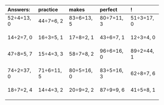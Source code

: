 | Answers: | practice | makes | perfect | ! |
| :--- | :--- | :--- | :--- | :--- |
| 52÷4=13, 0 | 44÷7=6, 2 | 83÷6=13, 5 | 80÷7=11, 3 | 51÷3=17, 0 | 
|   |   |   |   |   | 
|   |   |   |   |   | 
|   |   |   |   |   | 
| 14÷2=7, 0 | 16÷3=5, 1 | 17÷8=2, 1 | 43÷6=7, 1 | 12÷3=4, 0 | 
|   |   |   |   |   | 
|   |   |   |   |   | 
|   |   |   |   |   | 
| 47÷8=5, 7 | 15÷4=3, 3 | 58÷7=8, 2 | 96÷6=16, 0 | 89÷2=44, 1 | 
|   |   |   |   |   | 
|   |   |   |   |   | 
|   |   |   |   |   | 
| 74÷2=37, 0 | 71÷6=11, 5 | 80÷5=16, 0 | 83÷5=16, 3 | 62÷8=7, 6 | 
|   |   |   |   |   | 
|   |   |   |   |   | 
|   |   |   |   |   | 
| 18÷7=2, 4 | 14÷4=3, 2 | 20÷9=2, 2 | 87÷9=9, 6 | 41÷5=8, 1 | 
|   |   |   |   |   | 
|   |   |   |   |   | 
|   |   |   |   |   | 

